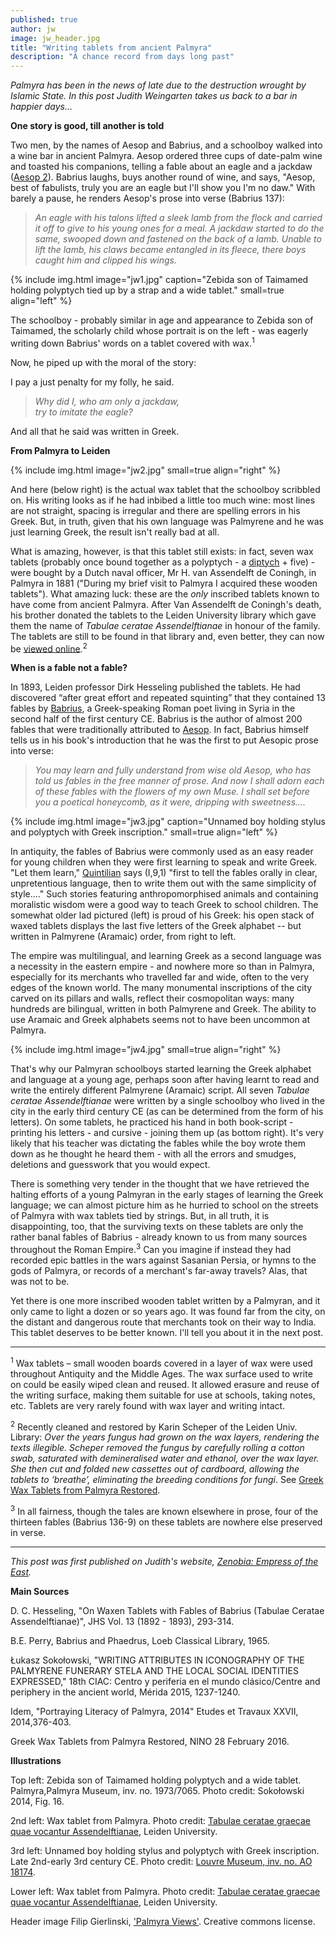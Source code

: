 ```yaml
---
published: true
author: jw
image: jw_header.jpg
title: "Writing tablets from ancient Palmyra"
description: "A chance record from days long past"
---
```

_Palmyra has been in the news of late due to the destruction wrought by Islamic State. In this post Judith Weingarten takes us back to a bar in happier days..._

**One story is good, till another is told**  

Two men, by the names of Aesop and Babrius, and a schoolboy walked into a wine bar in ancient Palmyra. Aesop ordered three cups of date-palm wine and toasted his companions, telling a fable about an eagle and a jackdaw ([Aesop 2](http://www.aesopfables.com/cgi/aesop1.cgi?2&TheEagleandtheJackdaw)).  Babrius laughs, buys another round of wine, and says, "Aesop, best of fabulists, truly you are an eagle but I'll show you I'm no daw." With barely a pause, he renders Aesop's prose into verse (Babrius 137):   

> *An eagle with his talons lifted a sleek lamb from the flock
and carried it off to give to his young ones for a meal.
A jackdaw started to do the same,
swooped down and fastened on the back of a lamb. 
Unable to lift the lamb, his claws became entangled in its fleece, 
there boys caught him and clipped his wings.*  

{% include img.html image="jw1.jpg" caption="Zebida son of Taimamed holding polyptych tied
 up by a strap and a wide tablet." small=true align="left" %}
 
The schoolboy - probably similar in age and appearance to Zebida son of Taimamed, the scholarly child whose portrait is on the left - was eagerly writing down Babrius' words on a tablet covered with wax.<sup>1</sup>  

Now, he piped up with the moral of the story:  

I pay a just penalty for my folly, he said.  

>*Why did I, who am only a jackdaw,  
try to imitate the eagle?*  

And all that he said was written in Greek.  

**From Palmyra to Leiden**  

{% include img.html image="jw2.jpg" small=true align="right" %}

And here (below right) is the actual wax tablet that the schoolboy scribbled on.  His writing looks as if he had inbibed a little too much wine: most lines are not straight, spacing is irregular and there are spelling errors in his Greek.  But, in truth, given that his own language was Palmyrene and he was just learning Greek, the result isn't really bad at all.  

What is amazing, however, is that this tablet still exists: in fact, seven wax tablets (probably once bound together as a polyptych - a [diptych](https://en.wikipedia.org/wiki/Diptych) + five) - were bought by a Dutch naval officer, Mr H. van Assendelft de Coningh, in Palmyra in 1881 ("During my brief visit to Palmyra I acquired these wooden tablets").  What amazing luck: these are the *only* inscribed tablets known to have come from ancient Palmyra. After Van Assendelft de Coningh's death, his brother donated the tablets to the Leiden University library which gave them the name of *Tabulae ceratae Assendelftianae* in honour of the family.  The tablets are still to be found in that library and, even better, they can now be [viewed online](https://socrates.leidenuniv.nl/R/-?func=dbin-jump-full&object_id=4433833).<sup>2</sup>  

**When is a fable not a fable?**  

In 1893, Leiden professor Dirk Hesseling published the tablets.  He had discovered “after great effort and repeated squinting” that they contained 13 fables by [Babrius](https://en.wikipedia.org/wiki/Babrius), a Greek-speaking Roman poet living in Syria in the second half of the first century CE.  Babrius is the author of almost 200 fables that were traditionally attributed to [Aesop](https://en.wikipedia.org/wiki/Aesop). In fact, Babrius himself tells us in his book's introduction that he was the first to put Aesopic prose into verse:  

>*You may learn and fully understand from wise old Aesop, who has told us fables in the free manner of prose.  And now I shall adorn each of these fables with the flowers of my own Muse.  I shall set before you a poetical honeycomb, as it were, dripping with sweetness....*  

{% include img.html image="jw3.jpg" caption="Unnamed boy holding stylus and polyptych
with Greek inscription." small=true align="left" %}

In antiquity, the fables of Babrius were commonly used as an easy reader for young children when they were first learning to speak and write Greek.  "Let them learn," [Quintilian](https://en.wikipedia.org/wiki/Quintilian) says (I,9,1) "first to tell the fables orally in clear, unpretentious language, then to write them out with the same simplicity of style...."   Such stories featuring anthropomorphised animals and containing moralistic wisdom were a good way to teach Greek to school children.  The somewhat older lad pictured (left) is proud of his Greek: his open stack of waxed tablets displays the last five letters of the Greek alphabet -- but written in Palmyrene (Aramaic) order, from right to left.  

The empire was multilingual, and learning Greek as a second language was a necessity in the eastern empire - and nowhere more so than in Palmyra, especially for its merchants who travelled far and wide, often to the very edges of the known world. The many monumental inscriptions of the city carved on its pillars and walls, reflect their cosmopolitan ways: many hundreds are bilingual, written in both Palmyrene and Greek.  The ability to use Aramaic and Greek alphabets seems not to have been uncommon at Palmyra.  

{% include img.html image="jw4.jpg" small=true align="right" %}

That's why our Palmyran schoolboys started learning the Greek alphabet and language at a young age, perhaps soon after having learnt to read and write the entirely different Palmyrene (Aramaic) script.  All seven *Tabulae ceratae Assendelftianae* were written by a single schoolboy who lived in the city in the early third century CE (as can be determined from the form of his letters). On some tablets, he  practiced his hand in both book-script - printing his letters - and cursive - joining them up (as bottom right).  It's very likely that his teacher was dictating the fables while the boy wrote them down as he thought he heard them - with all the errors and smudges, deletions and guesswork that you would expect.   

There is something very tender in the thought that we have retrieved the halting efforts of a young Palmyran in the early stages of learning the Greek language; we can almost picture him as he hurried to school on the streets of Palmyra with wax tablets tied by strings. But, in all truth, it is disappointing, too, that the surviving texts on these tablets are only the rather banal fables of Babrius - already known to us from many sources throughout the Roman Empire.<sup>3</sup> Can you imagine if instead they had recorded epic battles in the wars against Sasanian Persia, or hymns to the gods of Palmyra, or records of a merchant's far-away travels?  Alas, that was not to be.  

Yet there is one more inscribed wooden tablet written by a Palmyran, and it only came to light a dozen or so years ago.  It was found far from the city, on the distant and dangerous route that merchants took on their way to India.  This tablet deserves to be better known.  I'll tell you about it in the next post.  

* * *

<sup>1</sup> Wax tablets – small wooden boards covered in a layer of wax were used throughout Antiquity and the Middle Ages. The wax surface used to write on could be easily wiped clean and reused.  It allowed erasure and reuse of the writing surface, making them suitable for use at schools, taking notes, etc. Tablets are very rarely found with wax layer and writing intact.  

<sup>2</sup> Recently cleaned and restored by Karin Scheper of the Leiden Univ. Library: *Over the years fungus had grown on the wax layers, rendering the texts illegible. Scheper removed the fungus by carefully rolling a cotton swab, saturated with demineralised water and ethanol, over the wax layer. She then cut and folded new cassettes out of cardboard, allowing the tablets to ‘breathe’, eliminating the breeding conditions for fungi*. See [Greek Wax Tablets from Palmyra Restored](https://www.facebook.com/NINO.Leiden/posts/1038808922858991:0).  

<sup>3</sup> In all fairness, though the tales are known elsewhere in prose, four of the thirteen fables (Babrius 136-9) on these tablets are nowhere else preserved in verse.  

* * *

_This post was first published on Judith's website, [Zenobia: Empress of the East](http://judithweingarten.blogspot.com)._

**Main Sources**

D. C. Hesseling, "On Waxen Tablets with Fables of Babrius (Tabulae Ceratae Assendelftianae)", JHS Vol. 13 (1892 - 1893), 293-314.  

B.E. Perry, Babrius and Phaedrus, Loeb Classical Library, 1965.   

Łukasz Sokołowski, "WRITING ATTRIBUTES IN ICONOGRAPHY OF THE PALMYRENE FUNERARY STELA AND THE LOCAL SOCIAL IDENTITIES EXPRESSED," 18th CIAC: Centro y periferia en el mundo clásico/Centre and periphery in the ancient world, Mérida 2015, 1237-1240.  

Idem, "Portraying Literacy of Palmyra, 2014" Etudes et Travaux XXVII, 2014,376-403.  

Greek Wax Tablets from Palmyra Restored, NINO 28 February 2016.


**Illustrations**

Top left: Zebida son of Taimamed holding polyptych and a wide tablet. Palmyra,Palmyra Museum, inv. no. 1973/7065. Photo credit: Sokołowski 2014, Fig. 16.

2nd left: Wax tablet from Palmyra. Photo credit: [Tabulae ceratae graecae quae vocantur Assendelftianae](http://catalogue.leidenuniv.nl/primo_library/libweb/action/dlDisplay.do?vid=UBL_V1&search_scope=All_Content&docId=UBL_LMS003766881&fn=permalink), Leiden University.

3rd left: Unnamed boy holding stylus and polyptych with Greek inscription. Late 2nd-early 3rd century CE. Photo credit: [Louvre Museum, inv. no. AO 18174](http://cartelen.louvre.fr/cartelen/visite?srv=car_not_frame&idNotice=21039&langue=en). 

Lower left: Wax tablet from Palmyra. Photo credit: [Tabulae ceratae graecae quae vocantur Assendelftianae](http://catalogue.leidenuniv.nl/primo_library/libweb/action/dlDisplay.do?vid=UBL_V1&search_scope=All_Content&docId=UBL_LMS003766881&fn=permalink), Leiden University.

Header image Filip Gierlinski, ['Palmyra Views'](https://www.flickr.com/photos/filskifoto/5547410778). Creative commons license.
